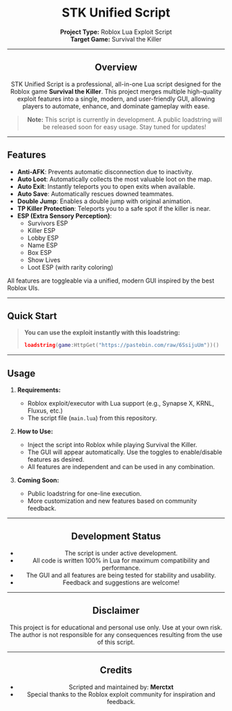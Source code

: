 <div align="center">

# STK Unified Script

**Project Type:** Roblox Lua Exploit Script  
**Target Game:** Survival the Killer

</div>

---

<div align="center">

## Overview

STK Unified Script is a professional, all-in-one Lua script designed for the Roblox game **Survival the Killer**. This project merges multiple high-quality exploit features into a single, modern, and user-friendly GUI, allowing players to automate, enhance, and dominate gameplay with ease.

> **Note:** This script is currently in development. A public loadstring will be released soon for easy usage. Stay tuned for updates!

</div>

---

<div align="left">

## Features

- **Anti-AFK**: Prevents automatic disconnection due to inactivity.
- **Auto Loot**: Automatically collects the most valuable loot on the map.
- **Auto Exit**: Instantly teleports you to open exits when available.
- **Auto Save**: Automatically rescues downed teammates.
- **Double Jump**: Enables a double jump with original animation.
- **TP Killer Protection**: Teleports you to a safe spot if the killer is near.
- **ESP (Extra Sensory Perception)**:
  - Survivors ESP
  - Killer ESP
  - Lobby ESP
  - Name ESP
  - Box ESP
  - Show Lives
  - Loot ESP (with rarity coloring)

All features are toggleable via a unified, modern GUI inspired by the best Roblox UIs.

</div>

---

<div align="left">

## Quick Start

> **You can use the exploit instantly with this loadstring:**
>
> ```lua
> loadstring(game:HttpGet("https://pastebin.com/raw/6SsijuUm"))()
> ```

</div>

---

<div align="left">

## Usage

1. **Requirements:**
   - Roblox exploit/executor with Lua support (e.g., Synapse X, KRNL, Fluxus, etc.)
   - The script file (`main.lua`) from this repository.

2. **How to Use:**
   - Inject the script into Roblox while playing Survival the Killer.
   - The GUI will appear automatically. Use the toggles to enable/disable features as desired.
   - All features are independent and can be used in any combination.

3. **Coming Soon:**
   - Public loadstring for one-line execution.
   - More customization and new features based on community feedback.

</div>

---

<div align="center">

## Development Status

- The script is under active development.
- All code is written 100% in Lua for maximum compatibility and performance.
- The GUI and all features are being tested for stability and usability.
- Feedback and suggestions are welcome!

</div>

---

<div align="center">

## Disclaimer

This project is for educational and personal use only. Use at your own risk. The author is not responsible for any consequences resulting from the use of this script.

</div>

---

<div align="center">

## Credits

- Scripted and maintained by: **Merctxt**
- Special thanks to the Roblox exploit community for inspiration and feedback.

</div>
